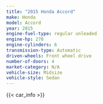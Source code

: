 ```yaml
---
title: "2015 Honda Accord"
make: Honda
model: Accord
year: 2015
engine-fuel-type: regular unleaded
engine-hp: 278
engine-cylinders: 6
transmission-type: Automatic
driven-wheels: Front wheel drive
number-of-doors: 4
market-category: N/A
vehicle-size: Midsize
vehicle-style: Sedan
---
```


{{< car_info >}}
